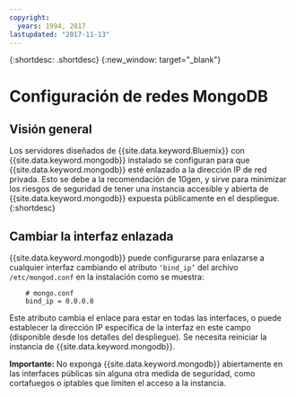 ```yaml
---
copyright:
  years: 1994, 2017
lastupdated: "2017-11-13"
---
```


{:shortdesc: .shortdesc}
{:new_window: target="_blank"}

# Configuración de redes MongoDB

## Visión general

Los servidores diseñados de {{site.data.keyword.Bluemix}} con {{site.data.keyword.mongodb}} instalado se configuran para que {{site.data.keyword.mongodb}} esté enlazado a la dirección IP de red privada. Esto se debe a la recomendación de 10gen, y sirve para minimizar los riesgos de seguridad de tener una instancia accesible y abierta de {{site.data.keyword.mongodb}} expuesta públicamente en el despliegue.
{:shortdesc}

## Cambiar la interfaz enlazada

{{site.data.keyword.mongodb}} puede configurarse para enlazarse a cualquier interfaz cambiando el atributo `‘bind_ip’` del archivo `/etc/mongod.conf` en la instalación como se muestra:

        # mongo.conf
        bind_ip = 0.0.0.0  

Este atributo cambia el enlace para estar en todas las interfaces, o puede establecer la dirección IP específica de la interfaz en este campo (disponible desde los detalles del despliegue). Se necesita reiniciar la instancia de {{site.data.keyword.mongodb}}.

**Importante:** No exponga {{site.data.keyword.mongodb}} abiertamente en las interfaces públicas sin alguna otra medida de seguridad, como cortafuegos o iptables que limiten el acceso a la instancia.

